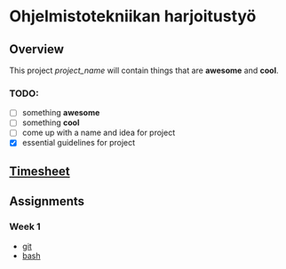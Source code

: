 # Ohjelmistotekniikan harjoitustyö
## Overview
This project *project_name* will contain things that are **awesome** and **cool**. 
### TODO:
- [ ] something **awesome** 
- [ ] something **cool**
- [ ] come up with a name and idea for project
- [x] essential guidelines for project
## [Timesheet](<!-- this --> ) 
## Assignments
### Week 1
* [git](https://github.com/justuskeinanen/ot-harjoitustyo/blob/master/laskarit/viikko1/gitlog.txt)
* [bash](https://github.com/justuskeinanen/ot-harjoitustyo/blob/master/laskarit/viikko1/komentorivi.txt)

